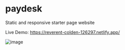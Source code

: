 # paydesk
Static and responsive starter page website

Live Demo: https://reverent-colden-126297.netlify.app/

![image](https://user-images.githubusercontent.com/72300662/129890532-cb93f45c-c8e1-43f3-86d4-78f9aca9af59.png)


